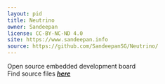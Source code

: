 ```yaml
---
layout: pid
title: Neutrino
owner: Sandeepan
license: CC-BY-NC-ND 4.0
site: https://www.sandeepan.info
source: https://github.com/SandeepanSG/Neutrino/
---
```

Open source embedded development board
<br/>
Find source files **_[here](https://github.com/SandeepanSG/Neutrino/tree/master/Sources/)_**
